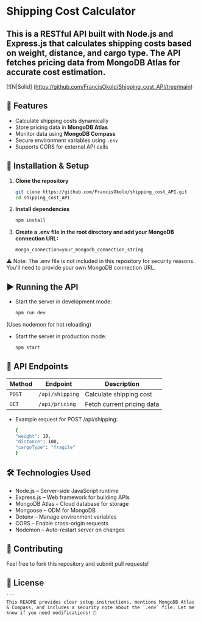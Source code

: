 # Shipping Cost Calculator
## This is a RESTful API built with **Node.js** and **Express.js** that calculates shipping costs based on weight, distance, and cargo type. The API fetches pricing data from **MongoDB Atlas** for accurate cost estimation.

[![N|Solid] (https://github.com/FrancisOkolo/Shipping_cost_API/tree/main)


## 🚀 Features

- Calculate shipping costs dynamically
- Store pricing data in **MongoDB Atlas**
- Monitor data using **MongoDB Compass**
- Secure environment variables using `.env`
- Supports CORS for external API calls

## 📌 Installation & Setup

1. **Clone the repository**
   ```sh
   git clone https://github.com/FrancisOkolo/shipping_cost_API.git
   cd shipping_cost_API

2. **Install dependencies**
   ```sh
   npm install
   
3. **Create a .env file in the root directory and add your MongoDB connection URL:**
    ```env
    mongo_connection=your_mongodb_connection_string
⚠️ Note: The .env file is not included in this repository for security reasons. You'll need to provide your own MongoDB connection URL.

## ▶️ Running the API

* Start the server in development mode:
    ```sh
    npm run dev
(Uses nodemon for hot reloading)
* Start the server in production mode:
    ```sh
    npm start

## 🔗 API Endpoints
| Method | Endpoint        | Description                |
|--------|---------------|----------------------------|
| `POST` | `/api/shipping` | Calculate shipping cost    |
| `GET`  | `/api/pricing`  | Fetch current pricing data |

* Example request for POST /api/shipping:
    ```sh
    {
  "weight": 10,
  "distance": 100,
  "cargoType": "fragile"
    }
## 🛠️ Technologies Used
* Node.js – Server-side JavaScript runtime
* Express.js – Web framework for building APIs
* MongoDB Atlas – Cloud database for storage
* Mongoose – ODM for MongoDB
* Dotenv – Manage environment variables
* CORS – Enable cross-origin requests
* Nodemon – Auto-restart server on changes

## 🤝 Contributing
Feel free to fork this repository and submit pull requests!
## 📜 License
    ```
    This README provides clear setup instructions, mentions MongoDB Atlas & Compass, and includes a security note about the `.env` file. Let me know if you need modifications! 🚀
